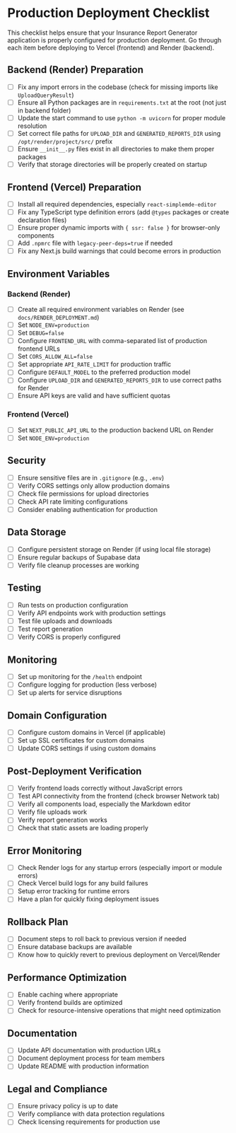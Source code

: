 # Production Deployment Checklist

This checklist helps ensure that your Insurance Report Generator application is properly configured for production deployment. Go through each item before deploying to Vercel (frontend) and Render (backend).

## Backend (Render) Preparation

- [ ] Fix any import errors in the codebase (check for missing imports like `UploadQueryResult`)
- [ ] Ensure all Python packages are in `requirements.txt` at the root (not just in backend folder)
- [ ] Update the start command to use `python -m uvicorn` for proper module resolution
- [ ] Set correct file paths for `UPLOAD_DIR` and `GENERATED_REPORTS_DIR` using `/opt/render/project/src/` prefix
- [ ] Ensure `__init__.py` files exist in all directories to make them proper packages
- [ ] Verify that storage directories will be properly created on startup

## Frontend (Vercel) Preparation

- [ ] Install all required dependencies, especially `react-simplemde-editor`
- [ ] Fix any TypeScript type definition errors (add `@types` packages or create declaration files)
- [ ] Ensure proper dynamic imports with `{ ssr: false }` for browser-only components
- [ ] Add `.npmrc` file with `legacy-peer-deps=true` if needed
- [ ] Fix any Next.js build warnings that could become errors in production

## Environment Variables

### Backend (Render)

- [ ] Create all required environment variables on Render (see `docs/RENDER_DEPLOYMENT.md`)
- [ ] Set `NODE_ENV=production`
- [ ] Set `DEBUG=false`
- [ ] Configure `FRONTEND_URL` with comma-separated list of production frontend URLs
- [ ] Set `CORS_ALLOW_ALL=false`
- [ ] Set appropriate `API_RATE_LIMIT` for production traffic
- [ ] Configure `DEFAULT_MODEL` to the preferred production model
- [ ] Configure `UPLOAD_DIR` and `GENERATED_REPORTS_DIR` to use correct paths for Render
- [ ] Ensure API keys are valid and have sufficient quotas

### Frontend (Vercel)

- [ ] Set `NEXT_PUBLIC_API_URL` to the production backend URL on Render
- [ ] Set `NODE_ENV=production`

## Security

- [ ] Ensure sensitive files are in `.gitignore` (e.g., `.env`)
- [ ] Verify CORS settings only allow production domains
- [ ] Check file permissions for upload directories
- [ ] Check API rate limiting configurations
- [ ] Consider enabling authentication for production

## Data Storage

- [ ] Configure persistent storage on Render (if using local file storage)
- [ ] Ensure regular backups of Supabase data
- [ ] Verify file cleanup processes are working

## Testing

- [ ] Run tests on production configuration
- [ ] Verify API endpoints work with production settings
- [ ] Test file uploads and downloads
- [ ] Test report generation
- [ ] Verify CORS is properly configured

## Monitoring

- [ ] Set up monitoring for the `/health` endpoint
- [ ] Configure logging for production (less verbose)
- [ ] Set up alerts for service disruptions

## Domain Configuration

- [ ] Configure custom domains in Vercel (if applicable)
- [ ] Set up SSL certificates for custom domains
- [ ] Update CORS settings if using custom domains

## Post-Deployment Verification

- [ ] Verify frontend loads correctly without JavaScript errors
- [ ] Test API connectivity from the frontend (check browser Network tab)
- [ ] Verify all components load, especially the Markdown editor
- [ ] Verify file uploads work
- [ ] Verify report generation works
- [ ] Check that static assets are loading properly

## Error Monitoring

- [ ] Check Render logs for any startup errors (especially import or module errors)
- [ ] Check Vercel build logs for any build failures
- [ ] Setup error tracking for runtime errors
- [ ] Have a plan for quickly fixing deployment issues

## Rollback Plan

- [ ] Document steps to roll back to previous version if needed
- [ ] Ensure database backups are available
- [ ] Know how to quickly revert to previous deployment on Vercel/Render

## Performance Optimization

- [ ] Enable caching where appropriate
- [ ] Verify frontend builds are optimized
- [ ] Check for resource-intensive operations that might need optimization

## Documentation

- [ ] Update API documentation with production URLs
- [ ] Document deployment process for team members
- [ ] Update README with production information

## Legal and Compliance

- [ ] Ensure privacy policy is up to date
- [ ] Verify compliance with data protection regulations
- [ ] Check licensing requirements for production use 